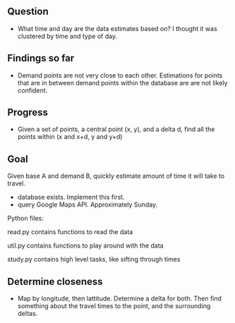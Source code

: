 ## Question
- What time and day are the data estimates based on? I thought it was clustered by time and type of day. 

## Findings so far
- Demand points are not very close to each other. Estimations for 
points that are in between demand points within the database are
are not likely confident. 

## Progress
- Given a set of points, a central point (x, y), and a delta d, find
all the points within (x and x+d, y and y+d)



## Goal

Given base A and demand B, quickly estimate amount of time
it will take to travel.

- database exists. Implement this first.
- query Google Maps API. Approximately Sunday.


Python files:

read.py contains functions to read the data

util.py contains functions to play around with the data

study.py contains high level tasks, like sifting through times

## Determine closeness

- Map by longitude, then lattitude. Determine a delta for both. 
Then find something about the travel times to the point, and 
the surrounding deltas.
